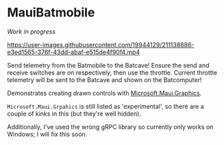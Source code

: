 # MauiBatmobile

*Work in progress*

https://user-images.githubusercontent.com/19944129/211138886-e3ed1565-376f-43dd-abaf-e515de4f90f4.mp4

Send telemetry from the Batmobile to the Batcave! Ensure the send and receive switches are on respectively, then use the throttle. Current throttle telemetry will be sent to the Batcave and shown on the Batcomputer!

Demonstrates creating drawn controls with [Microsoft.Maui.Graphics](https://github.com/dotnet/Microsoft.Maui.Graphics).    
    
`Microsoft.Maui.Grpahics` is still listed as 'experimental', so there are a couple of kinks in this (but they're well hidden).    
    
Additionally, I've used the wrong gRPC library so currently only works on Windows; I will fix this soon.

